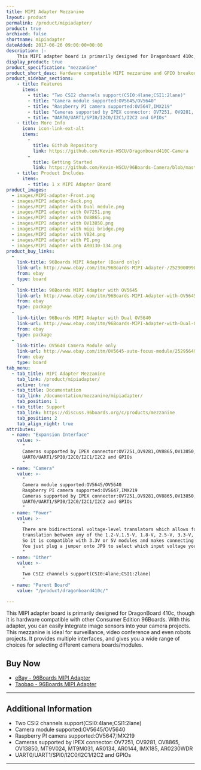 ```yaml
---
title: MIPI Adapter Mezzanine
layout: product
permalink: /product/mipiadapter/
product: true
archived: false
shortname: mipiadapter
dateAdded: 2017-06-26 09:00:00+00:00
description: |-
    This MIPI adapter board is primarily designed for Dragonboard 410c, though it is hardware compatible with other Consumer Edition 96Boards. With this adapter, you can easily integrate image sensors into your camera projects. This mezzanine is ideal for surveillance, video conference and even robots projects. It provides multiple interfaces, and gives you a wide range of choices for selecting different camera boards/modules.
display_product: true
product_specification: "mezzanine"
product_short_desc: Hardware compatible MIPI mezzanine and GPIO breakout for 96Boards
product_sidebar_sections:
    - title: Features
      items:
        - title: "Two CSI2 channels support(CSI0:4lane;CSI1:2lane)"
        - title: "Camera module supported:OV5645/OV5640"
        - title: "Raspberry PI camera supported:OV5647,IMX219"
        - title: "Cameras supported by IPEX connector: OV7251, OV9281, OV8865, OV13850, MT9V024, MT9M031, AR0134, AR0144, IMX185, AR0230WDR"
        - title: "UART0/UART1/SPI0/I2C0/I2C1/I2C2 and GPIOs"
    - title: More Info
      icon: icon-link-ext-alt
      items:
        -
          title: Github Repository
          link: https://github.com/Kevin-WSCU/Dragonboard410C-Camera
        -
          title: Getting Started
          link: https://github.com/Kevin-WSCU/96Boards-Camera/blob/master/UserGuide_V2.0/AISTARVISION-MIPI-Adapter%20V2.0-UserGuide.docx.pdf
    - title: Product Includes
      items:
        - title: 1 x MIPI Adapter Board
product_images:
  - images/MIPI-adapter-Front.png
  - images/MIPI adapter-Back.png
  - images/MIPI adapter with Dual module.png
  - images/MIPI adapter with OV7251.png
  - images/MIPI adapter with OV8865.png
  - images/MIPI adapter with OV13850.png
  - images/MIPI adapter with mipi bridge.png
  - images/MIPI adapter with V024.png
  - images/MIPI adapter with PI.png
  - images/MIPI adapter with AR0130-134.png
product_buy_links:
  -
    link-title: 96Boards MIPI Adapter (Board only)
    link-url: http://www.ebay.com/itm/96Boards-MIPI-Adapter-/252900099832?hash=item3ae20546f8:g:w1MAAOSw03lY5Aaf
    from: ebay
    type: board
  -
    link-title: 96Boards MIPI Adapter with OV5645
    link-url: http://www.ebay.com/itm/96Boards-MIPI-Adapter-with-OV5645-auto-focus-module-/252956476095?hash=item3ae56182bf:g:8z4AAOSwA29Y30WD
    from: ebay
    type: package
  -
    link-title: 96Boards MIPI Adapter with Dual OV5640
    link-url: http://www.ebay.com/itm/96Boards-MIPI-Adapter-with-Dual-OV5640-/252928072406?hash=item3ae3b01ad6:g:O7kAAOSwTM5Y4frc
    from: ebay
    type: package
  -
    link-title: OV5640 Camera Module only
    link-url: http://www.ebay.com/itm/OV5645-auto-focus-module/252956491650
    from: ebay
    type: board
tab_menu:
  - tab_title: MIPI Adapter Mezzanine
    tab_link: /product/mipiadapter/
    active: true
  - tab_title: Documentation
    tab_link: /documentation/mezzanine/mipiadapter/
    tab_position: 1
  - tab_title: Support
    tab_link: https://discuss.96boards.org/c/products/mezzanine
    tab_position: 2
    tab_align_right: true
attributes:
  - name: "Expansion Interface"
    value: >-
      "
      Cameras supported by IPEX connector:OV7251,OV9281,OV8865,OV13850,MT9V024,MT9M031,AR0134,AR0144,IMX185,AR0230WDR
      UART0/UART1/SPI0/I2C0/I2C1/I2C2 and GPIOs
      "
  - name: "Camera"
    value: >-
      "
      Camera module supported:OV5645/OV5640
      Raspberry PI camera supported:OV5647,IMX219
      Cameras supported by IPEX connector:OV7251,OV9281,OV8865,OV13850,MT9V024,MT9M031,AR0134,AR0144,IMX185,AR0230WDR
      UART0/UART1/SPI0/I2C0/I2C1/I2C2 and GPIOs
      "
  - name: "Power"
    value: >-
      "
      There are bidirectional voltage-level translators which allows for low-voltage bidirectional
      translation between any of the 1.2-V,1.5-V, 1.8-V, 2.5-V, 3.3-V, and 5-V voltage nodes.
      So it is compatible with 3.3V or 5V modules and makes connecting peripherals easy.
      You just plug a jumper onto JP9 to select which input voltage you need.
      "
  - name: "Other"
    value: >-
      "
      Two CSI2 channels support(CSI0:4lane;CSI1:2lane)
      "
  - name: "Parent Board"
    value: "/product/dragonboard410c/"

---
```

This MIPI adapter board is primarily designed for DragonBoard 410c, though it is hardware compatible with other Consumer Edition 96Boards. With this adapter, you can easily  integrate image sensors into your camera projects. This mezzanine is ideal for
surveillance, video conference and even robots projects. It provides multiple interfaces, and gives you a wide range of choices for selecting different camera boards/modules.

## Buy Now

- [eBay - 96Boards MIPI Adapter ](https://www.ebay.com/sch/aiwills-8/m.html?item=253133569033&rt=nc&_trksid=p2047675.l2562)
- [Taobao - 96Boards MIPI Adapter ](https://shop197360562.taobao.com/index.htm?spm=2013.1.w5002-18109524163.6.19891d77HGPQJ7)

***

## Additional Information

- Two CSI2 channels support(CSI0:4lane;CSI1:2lane)
- Camera module supported:OV5645/OV5640
- Raspberry PI camera supported:OV5647,IMX219
- Cameras supported by IPEX connector: OV7251, OV9281, OV8865, OV13850, MT9V024, MT9M031, AR0134, AR0144, IMX185, AR0230WDR
- UART0/UART1/SPI0/I2C0/I2C1/I2C2 and GPIOs

***
